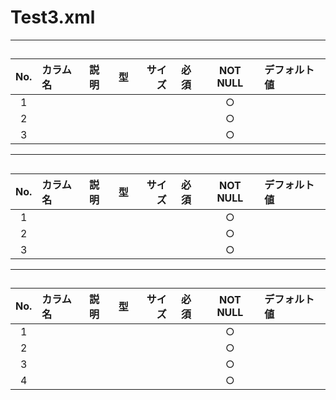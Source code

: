 # Test3.xml

***
## 
### 

|No.|カラム名|説明|型|サイズ|必須|NOT NULL|デフォルト値|
|:-:|:-|:-|:-:|-:|:-:|:-:|:-|
|1||||||○||
|2||||||○||
|3||||||○||

***
## 
### 

|No.|カラム名|説明|型|サイズ|必須|NOT NULL|デフォルト値|
|:-:|:-|:-|:-:|-:|:-:|:-:|:-|
|1||||||○||
|2||||||○||
|3||||||○||

***
## 
### 

|No.|カラム名|説明|型|サイズ|必須|NOT NULL|デフォルト値|
|:-:|:-|:-|:-:|-:|:-:|:-:|:-|
|1||||||○||
|2||||||○||
|3||||||○||
|4||||||○||

